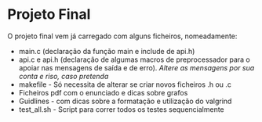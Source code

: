 # Projeto Final 
O projeto final vem já carregado com alguns ficheiros, nomeadamente:
- main.c (declaração da função main e include de api.h)
- api.c e api.h (declaração de algumas macros de preprocessador para o apoiar nas mensagens de saída e de erro).
*Altere as mensagens por sua conta e riso, caso pretenda*
- makefile - Só necessita de alterar se criar novos ficheiros .h ou .c
- Ficheiros pdf com o enunciado e dicas sobre grafos
- Guidlines - com dicas sobre a formatação e utilização do valgrind
- test_all.sh - Script para correr todos os testes sequencialmente

